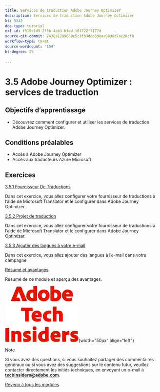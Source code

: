 ```yaml
---
title: Services de traduction Adobe Journey Optimizer
description: Services de traduction Adobe Journey Optimizer
kt: 5342
doc-type: tutorial
exl-id: f518e1d9-2f5b-4ab3-b3dd-16f722f7177d
source-git-commit: 7438a1289689c5c3fb3deb398aa9898d7ac26cf8
workflow-type: tm+mt
source-wordcount: '154'
ht-degree: 2%

---
```


# 3.5 Adobe Journey Optimizer : services de traduction

## Objectifs d’apprentissage

- Découvrez comment configurer et utiliser les services de traduction Adobe Journey Optimizer.

## Conditions préalables

- Accès à Adobe Journey Optimizer
- Accès aux traducteurs Azure Microsoft

## Exercices

[3.5.1 Fournisseur De Traductions](./ex1.md)

Dans cet exercice, vous allez configurer votre fournisseur de traductions à l’aide de Microsoft Translator et le configurer dans Adobe Journey Optimizer.

[3.5.2 Projet de traduction](./ex2.md)

Dans cet exercice, vous allez configurer votre fournisseur de traductions à l’aide de Microsoft Translator et le configurer dans Adobe Journey Optimizer.

[3.5.3 Ajouter des langues à votre e-mail](./ex3.md)

Dans cet exercice, vous allez ajouter des langues à l’e-mail dans votre campagne.

[Résumé et avantages](./summary.md)

Résumé de ce module et aperçu des avantages.

![Insiders de la technologie ](./../../../assets/images/techinsiders.png){width="50px" align="left"}

>[!NOTE]
>
>Si vous avez des questions, si vous souhaitez partager des commentaires généraux ou si vous avez des suggestions sur le contenu futur, veuillez contacter directement les initiés techniques, en envoyant un e-mail à **techinsiders@adobe.com**.

[Revenir à tous les modules](../../../overview.md)
